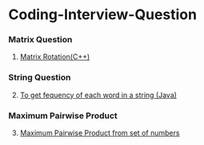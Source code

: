 # Coding-Interview-Question

### Matrix Question
1. [Matrix Rotation(C++)](https://github.com/apul1421/Coding-Interview-Question/blob/master/Matrix%20Rotation.cpp) 

### String Question
2. [To get fequency of each word in a string (Java)](https://github.com/apul1421/Coding-Interview-Question/blob/master/StackLinkedList/main.cpp)

### Maximum Pairwise Product
3. [Maximum Pairwise Product from set of numbers](https://github.com/apul1421/Coding-Interview-Question/blob/master/PairwiseProduct.cpp)
